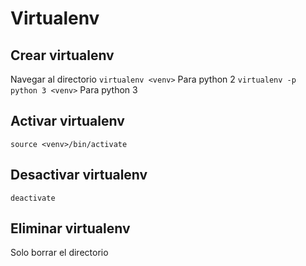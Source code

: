 # Virtualenv

## Crear virtualenv

Navegar al directorio
`virtualenv <venv>` Para python 2
`virtualenv -p python 3 <venv>` Para python 3

## Activar virtualenv
`source <venv>/bin/activate`

## Desactivar virtualenv
`deactivate`

## Eliminar virtualenv

Solo borrar el directorio

